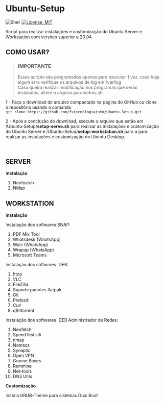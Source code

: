 # **Ubuntu-Setup**

![Shell](https://img.shields.io/badge/Shell%20Script-Linux-red)
[![License: MIT](https://img.shields.io/badge/License-MIT-yellow.svg)](https://opensource.org/licenses/MIT)

 Script para realizar instalações e customização do Ubuntu Server e Workstation com versões superior a 20.04.

## **COMO USAR?**

>### **IMPORTANTE**
> Esses scripts são programados apenas para executar 1 vez, caso haja algum erro verifique os arquivos de log em /var/log \
> Caso queira realizar modificação nos programas que serão instalados, altere o arquivo parametros.sh

1 - Faça o download do arquivo compactado na página do GitHub ou clone o repositório usando o comando \
`git clone https://github.com/fstecnologiainfo/Ubuntu-Setup.git`

2 - Após a conclusão do download, execute o arquivo que estão em /Ubuntu-Setup/**setup-serve.sh** para realizar as instalações e customização do Ubuntu Server e /Ubuntu-Setup/**setup-workstation.sh** para a para realizar as instalações e customização do Ubuntu Desktop.

&nbsp;

## **SERVER**

**Instalação**

1. Neofeatch
2. NMap

## **WORKSTATION**

**Instalação**

Instalação dos softwares SNAP:

1. PDF Mix Tool
2. Whatsdesk (WhatsApp)
3. Walc (WhatsApp)
4. Wrapup (WhatsApp)
5. Microsoft Teams

Instalação dos softwares .DEB:

1. htop
2. VLC
3. FileZilla
4. Suporte pacotes flatpak
5. Git
6. Preload
7. Curl
8. qBittorrent

Instalação dos softwares .DEB Administrador de Redes:

1. Neofetch
2. SpeedTest-cli
3. nmap
4. Nomacs
5. Synaptic
6. Open VPN
7. Gnome Boxes
8. Remmina
9. Net-tools
10. DNS Utils

**Customização**

Instala GRUB-Theme para sistemas Dual Boot